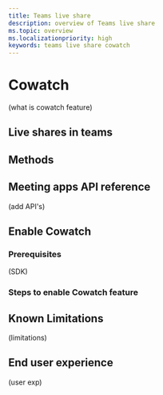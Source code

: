 ```yaml
---
title: Teams live share
description: overview of Teams live share
ms.topic: overview
ms.localizationpriority: high
keywords: teams live share cowatch  
---
```


# Cowatch

(what is cowatch feature)

## Live shares in teams

## Methods

## Meeting apps API reference

(add API's)

## Enable Cowatch

### Prerequisites

(SDK)

### Steps to enable Cowatch feature

## Known Limitations

(limitations)

## End user experience

(user exp)

